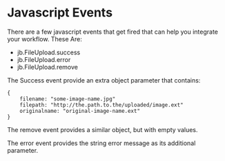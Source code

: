 Javascript Events
=================

There are a few javascript events that get fired that can help you integrate your workflow. These Are:

* jb.FileUpload.success
* jb.FileUpload.error
* jb.FileUpload.remove

The Success event provide an extra object parameter that contains:

    {
        filename: "some-image-name.jpg"
        filepath: "http://the.path.to.the/uploaded/image.ext"
        originalname: "original-image-name.ext"
    }

The remove event provides a similar object, but with empty values.

The error event provides the string error message as its additional parameter.